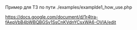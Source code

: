 Пример для ТЗ по пути ./examples/examplde1_how_use.php

https://docs.google.com/document/d/1r4tra-fAepVbB4bWBQBGSv1SsCnKVdnYCsxWA6-OVlA/edit